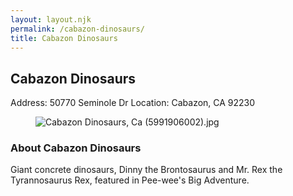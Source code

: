 ```yaml
---
layout: layout.njk
permalink: /cabazon-dinosaurs/
title: Cabazon Dinosaurs
---
```


<article class="attraction-detail container">
  <h2>Cabazon Dinosaurs</h2>
  <div class="attraction-meta">
    <span class="address">Address: 50770 Seminole Dr</span>
    <span class="location">Location: Cabazon, CA 92230</span>
  </div>
  <figure class="attraction-image">
    <img src="https://upload.wikimedia.org/wikipedia/commons/6/6f/Cabazon_Dinosaurs%2C_Ca_%285991906002%29.jpg?v=1743942693844" alt="Cabazon Dinosaurs, Ca (5991906002).jpg" loading="lazy">
  </figure>
  <div class="attraction-description">
    <h3>About Cabazon Dinosaurs</h3>
    <p>Giant concrete dinosaurs, Dinny the Brontosaurus and Mr. Rex the Tyrannosaurus Rex, featured in Pee-wee's Big Adventure.</p>
  </div>
  
</article>